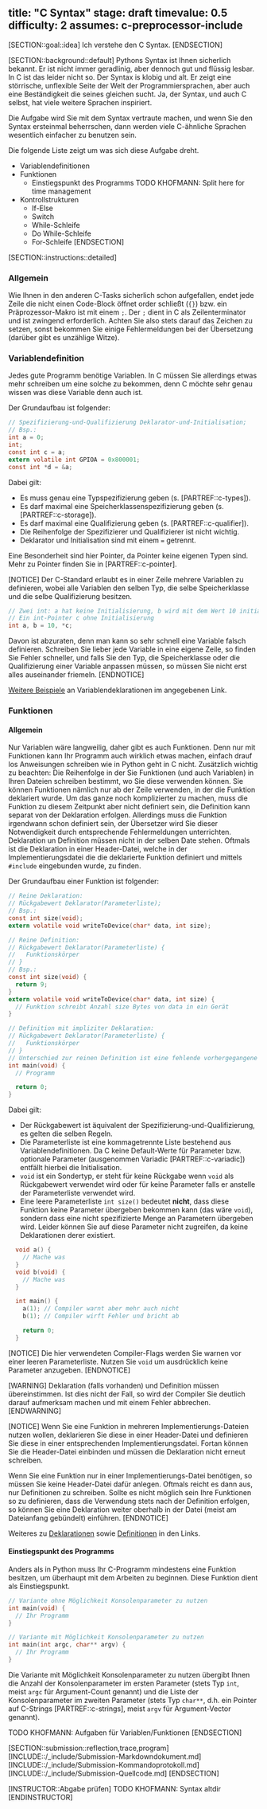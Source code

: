 title: "C Syntax"
stage: draft
timevalue: 0.5
difficulty: 2
assumes: c-preprocessor-include
---
[SECTION::goal::idea]
Ich verstehe den C Syntax.
[ENDSECTION]

[SECTION::background::default]
Pythons Syntax ist Ihnen sicherlich bekannt.
Er ist nicht immer geradlinig, aber dennoch gut und flüssig lesbar.
In C ist das leider nicht so.
Der Syntax is klobig und alt.
Er zeigt eine störrische, unflexible Seite der Welt der Programmiersprachen,
aber auch eine Beständigkeit die seines gleichen sucht.
Ja, der Syntax, und auch C selbst, hat viele weitere Sprachen inspiriert.

Die Aufgabe wird Sie mit dem Syntax vertraute machen, und wenn Sie den Syntax
ersteinmal beherrschen, dann werden viele C-ähnliche Sprachen wesentlich
einfacher zu benutzen sein.

Die folgende Liste zeigt um was sich diese Aufgabe dreht.

- Variablendefinitionen
- Funktionen
    - Einstiegspunkt des Programms
TODO KHOFMANN: Split here for time management
- Kontrollstrukturen
    - If-Else
    - Switch
    - While-Schleife
    - Do While-Schleife
    - For-Schleife
[ENDSECTION]

[SECTION::instructions::detailed]
### Allgemein
Wie Ihnen in den anderen C-Tasks sicherlich schon aufgefallen, endet jede Zeile
die nicht einen Code-Block öffnet order schließt (`{}`) bzw. ein
Präprozessor-Makro ist mit einem `;`.
Der `;` dient in C als Zeilenterminator und ist zwingend erforderlich.
Achten Sie also stets darauf das Zeichen zu setzen, sonst bekommen Sie einige
Fehlermeldungen bei der Übersetzung (darüber gibt es unzählige Witze).


### Variablendefinition
Jedes gute Programm benötige Variablen.
In C müssen Sie allerdings etwas mehr schreiben um eine solche zu bekommen,
denn C möchte sehr genau wissen was diese Variable denn auch ist.

Der Grundaufbau ist folgender:
```c
// Spezifizierung-und-Qualifizierung Deklarator-und-Initialisation;
// Bsp.:
int a = 0;
int;
const int c = a;
extern volatile int GPIOA = 0x800001;
const int *d = &a;
```
Dabei gilt:

- Es muss genau eine Typspezifizierung geben (s. [PARTREF::c-types]).
- Es darf maximal eine Speicherklassenspezifizierung geben
  (s. [PARTREF::c-storage]).
- Es darf maximal eine Qualifizierung geben (s. [PARTREF::c-qualifier]).
- Die Reihenfolge der Spezifizierer und Qualifizierer ist nicht wichtig.
- Deklarator und Initialisation sind mit einem `=` getrennt.

Eine Besonderheit sind hier Pointer, da Pointer keine eigenen Typen sind.
Mehr zu Pointer finden Sie in [PARTREF::c-pointer].

[NOTICE]
Der C-Standard erlaubt es in einer Zeile mehrere Variablen zu definieren, wobei
alle Variablen den selben Typ, die selbe Speicherklasse und die selbe
Qualifizierung besitzen.
```c
// Zwei int: a hat keine Initialisierung, b wird mit dem Wert 10 initialisiert
// Ein int-Pointer c ohne Initialisierung
int a, b = 10, *c;
```
Davon ist abzuraten, denn man kann so sehr schnell eine Variable falsch
definieren.
Schreiben Sie lieber jede Variable in eine eigene Zeile, so finden Sie Fehler
schneller, und falls Sie den Typ, die Speicherklasse oder die Qualifizierung
einer Variable anpassen müssen, so müssen Sie nicht erst alles auseinander
friemeln.
[ENDNOTICE]

[Weitere Beispiele](https://en.cppreference.com/w/c/language/declarations)
an Variablendeklarationen im angegebenen Link.


### Funktionen


#### Allgemein
Nur Variablen wäre langweilig, daher gibt es auch Funktionen.
Denn nur mit Funktionen kann Ihr Programm auch wirklich etwas machen, einfach drauf los Anweisungen
schreiben wie in Python geht in C nicht.
Zusätzlich wichtig zu beachten: Die Reihenfolge in der Sie
Funktionen (und auch Variablen) in Ihren Dateien schreiben bestimmt, wo Sie
diese verwenden können.
Sie können Funktionen nämlich nur ab der Zeile verwenden, in der die Funktion
deklariert wurde.
Um das ganze noch komplizierter zu machen, muss die Funktion zu diesem Zeitpunkt aber nicht
definiert sein, die Definition kann separat von der Deklaration erfolgen.
Allerdings muss die Funktion irgendwann schon definiert sein, der Übersetzer wird Sie
dieser Notwendigkeit durch entsprechende Fehlermeldungen unterrichten.  
Deklaration un Definition müssen nicht in der selben Date stehen.
Oftmals ist die Deklaration in einer Header-Datei, welche in der Implementierungsdatei die
die deklarierte Funktion definiert und mittels `#include` eingebunden wurde, zu finden.

Der Grundaufbau einer Funktion ist folgender:
```c
// Reine Deklaration:
// Rückgabewert Deklarator(Parameterliste);
// Bsp.:
const int size(void);
extern volatile void writeToDevice(char* data, int size);

// Reine Definition:
// Rückgabewert Deklarator(Parameterliste) {
//   Funktionskörper
// }
// Bsp.:
const int size(void) {
  return 9;
}
extern volatile void writeToDevice(char* data, int size) {
  // Funktion schreibt Anzahl size Bytes von data in ein Gerät
}

// Definition mit impliziter Deklaration:
// Rückgabewert Deklarator(Parameterliste) {
//   Funktionskörper
// }
// Unterschied zur reinen Definition ist eine fehlende vorhergegangene reine Deklaration
int main(void) {
  // Programm

  return 0;
}
```
Dabei gilt:

- Der Rückgabewert ist äquivalent der Spezifizierung-und-Qualifizierung, es
  gelten die selben Regeln.
- Die Parameterliste ist eine kommagetrennte Liste bestehend aus
  Variablendefinitionen.
  Da C keine Default-Werte für Parameter bzw. optionale
  Parameter (ausgenommen Variadic [PARTREF::c-variadic]) entfällt hierbei
  die Initialisation.
- `void` ist ein Sondertyp, er steht für keine Rückgabe wenn `void` als
  Rückgabewert verwendet wird oder für keine Parameter falls er anstelle der
  Parameterliste verwendet wird.
- Eine leere Parameterliste `int size()` bedeutet **nicht**, dass diese
  Funktion keine Parameter übergeben bekommen kann (das wäre `void`), sondern
  dass eine nicht spezifizierte Menge an Parametern übergeben wird.
  Leider können Sie auf diese Parameter nicht zugreifen, da keine Deklarationen derer existiert.
```c
  void a() {
    // Mache was
  }
  void b(void) {
    // Mache was
  }

  int main() {
    a(1); // Compiler warnt aber mehr auch nicht
    b(1); // Compiler wirft Fehler und bricht ab

    return 0;
  }
```

[NOTICE]
Die hier verwendeten Compiler-Flags werden Sie warnen vor einer leeren
Parameterliste.
Nutzen Sie `void` um ausdrücklich keine Parameter anzugeben.
[ENDNOTICE]

[WARNING]
Deklaration (falls vorhanden) und Definition müssen übereinstimmen.
Ist dies nicht der Fall, so wird der Compiler Sie deutlich darauf aufmerksam
machen und mit einem Fehler abbrechen.
[ENDWARNING]

[NOTICE]
Wenn Sie eine Funktion in mehreren Implementierungs-Dateien nutzen wollen,
deklarieren Sie diese in einer Header-Datei und definieren Sie diese in einer
entsprechenden Implementierungsdatei.
Fortan können Sie die Header-Datei einbinden und müssen die Deklaration nicht erneut schreiben.

Wenn Sie eine Funktion nur in einer Implementierungs-Datei benötigen, so müssen
Sie keine Header-Datei dafür anlegen.
Oftmals reicht es dann aus, nur Definitionen zu schreiben.
Sollte es nicht möglich sein Ihre Funktionen so zu definieren, dass die
Verwendung stets nach der Definition erfolgen, so können Sie eine Deklaration
weiter oberhalb in der Datei (meist am Dateianfang gebündelt) einführen.
[ENDNOTICE]

Weiteres zu
[Deklarationen](https://en.cppreference.com/w/c/language/function_declaration)
sowie
[Definitionen](https://en.cppreference.com/w/c/language/function_definition)
in den Links.


#### Einstiegspunkt des Programms
Anders als in Python muss Ihr C-Programm mindestens eine Funktion besitzen, um
überhaupt mit dem Arbeiten zu beginnen.
Diese Funktion dient als Einstiegspunkt.
```c
// Variante ohne Möglichkeit Konsolenparameter zu nutzen
int main(void) {
  // Ihr Programm
}

// Variante mit Möglichkeit Konsolenparameter zu nutzen
int main(int argc, char** argv) {
  // Ihr Programm
}
```
Die Variante mit Möglichkeit Konsolenparameter zu nutzen übergibt Ihnen
die Anzahl der Konsolenparameter im ersten Parameter (stets Typ `int`, meist
`argc` für Argument-Count genannt) und die Liste der Konsolenparameter im zweiten
Parameter (stets Typ `char**`, d.h. ein Pointer auf C-Strings
[PARTREF::c-strings], meist `argv` für Argument-Vector genannt).

TODO KHOFMANN: Aufgaben für Variablen/Funktionen
[ENDSECTION]

[SECTION::submission::reflection,trace,program]
[INCLUDE::/_include/Submission-Markdowndokument.md]
[INCLUDE::/_include/Submission-Kommandoprotokoll.md]
[INCLUDE::/_include/Submission-Quellcode.md]
[ENDSECTION]

[INSTRUCTOR::Abgabe prüfen]
TODO KHOFMANN: Syntax altdir
[ENDINSTRUCTOR]